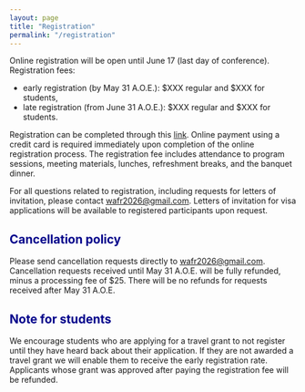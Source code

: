 ```yaml
---
layout: page
title: "Registration"
permalink: "/registration"
---
```


<style> h1 {color: darkblue;}</style>
<style> h2 {color: darkblue;}</style>

Online registration will be open until June 17 (last day of conference).
Registration fees:
- early registration (by May 31 A.O.E.): $XXX regular and $XXX for students,
- late registration (from June 31 A.O.E.): $XXX regular and $XXX for students.

Registration can be completed through this [link]().
Online payment using a credit card is required immediately upon completion of the online registration process.
The registration fee includes attendance to program sessions, meeting materials, lunches, refreshment breaks, and the banquet dinner.

For all questions related to registration, including requests for letters of invitation, please contact wafr2026@gmail.com.
Letters of invitation for visa applications will be available to registered participants upon request.

## Cancellation policy

Please send cancellation requests directly to wafr2026@gmail.com.
Cancellation requests received until May 31 A.O.E. will be fully refunded, minus a processing fee of $25.
There will be no refunds for requests received after May 31 A.O.E.

## Note for students

We encourage students who are applying for a travel grant to not register until they have heard back about their application.
If they are not awarded a travel grant we will enable them to receive the early registration rate.
Applicants whose grant was approved after paying the registration fee will be refunded.
